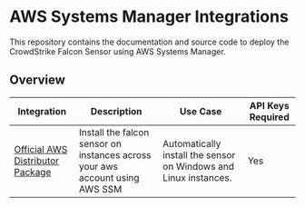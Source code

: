 # AWS Systems Manager Integrations

This repository contains the documentation and source code to deploy the CrowdStrike Falcon Sensor using AWS Systems Manager.

## Overview

| Integration | Description | Use Case | API Keys Required |
| --- | --- | --- | --- |
| [Official AWS Distributor Package](./deployment-guides/published-distributor-package.md) | Install the falcon sensor on instances across your aws account using AWS SSM | Automatically install the sensor on Windows and Linux instances. | Yes |
